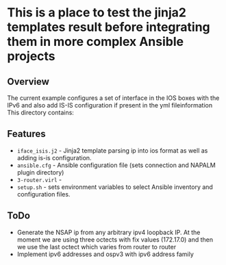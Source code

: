 # This is a place to test the jinja2 templates result before integrating them in more complex Ansible projects

## Overview
The current example configures a set of interface in the IOS boxes with the IPv6 and also add IS-IS configuration if present in the yml fileinformation 
This directory contains:

## Features
* `iface_isis.j2`   - Jinja2 template parsing ip into ios format as well as adding is-is configuration.
* `ansible.cfg`     - Ansible configuration file (sets connection and NAPALM plugin directory)
* `3-router.virl`   - 
* `setup.sh` - sets environment variables to select Ansible inventory and configuration files.

## ToDo

- Generate the NSAP ip from any arbitrary ipv4 loopback IP. At the moment we are using three octects with fix values (172.17.0) and then we use the last octect which varies from router to router
- Implement ipv6 addresses and ospv3 with ipv6 address family